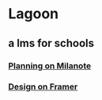 # Lagoon
## a lms for schools

### [Planning on Milanote](https://app.milanote.com/1LU1RR1i1AEg2Q/lagoon?p=TKSk1cTXmKa)
      
### [Design on Framer](https://framer.com/projects/folder/recent?team=76b9286c-adb6-3e7b-a224-e7325f61a67b)
